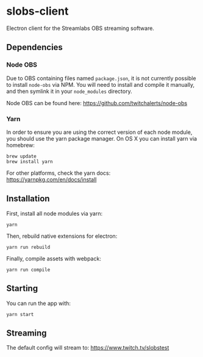 # slobs-client
Electron client for the Streamlabs OBS streaming software.

## Dependencies

### Node OBS

Due to OBS containing files named `package.json`, it is not
currently possible to install `node-obs` via NPM. You will
need to install and compile it manually, and then symlink it
in your `node_modules` directory.

Node OBS can be found here:
https://github.com/twitchalerts/node-obs

### Yarn

In order to ensure you are using the correct version of each
node module, you should use the yarn package manager. On OS X
you can install yarn via homebrew:

```
brew update
brew install yarn
```

For other platforms, check the yarn docs:
https://yarnpkg.com/en/docs/install

## Installation

First, install all node modules via yarn:

```
yarn
```

Then, rebuild native extensions for electron:

```
yarn run rebuild
```

Finally, compile assets with webpack:

```
yarn run compile
```

## Starting

You can run the app with:

```
yarn start
```

## Streaming

The default config will stream to:
https://www.twitch.tv/slobstest
